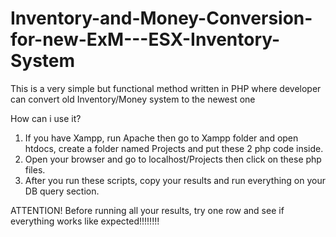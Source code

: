 # Inventory-and-Money-Conversion-for-new-ExM---ESX-Inventory-System
This is a very simple but functional method written in PHP where developer can convert old Inventory/Money system to the newest one

How can i use it?

1) If you have Xampp, run Apache then go to Xampp folder and open htdocs, create a folder named Projects and put these 2 php code inside.
2) Open your browser and go to localhost/Projects then click on these php files.
3) After you run these scripts, copy your results and run everything on your DB query section.

ATTENTION! 
Before running all your results, try one row and see if everything works like expected!!!!!!!!
